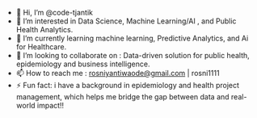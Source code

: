 - 👋 Hi, I’m @code-tjantik
- 👀 I’m interested in Data Science, Machine Learning/AI , and Public Health Analytics.
- 🌱 I’m currently learning machine learning, Predictive Analytics, and Ai for Healthcare.
- 💞️ I’m looking to collaborate on  : Data-driven solution for public health, epidemiology and business intelligence.
- 📫 How to reach me : rosniyantiwaode@gmail.com | rosni1111
- ⚡ Fun fact: i have a background in epidemiology and health project management, which helps me bridge the gap between data and real-world impact!!

<!---
code-tjantik/code-tjantik is a ✨ special ✨ repository because its `README.md` (this file) appears on your GitHub profile.
You can click the Preview link to take a look at your changes.
--->
